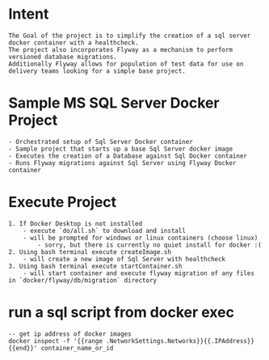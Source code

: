 # Intent
    The Goal of the project is to simplify the creation of a sql server docker container with a healthcheck.
    The project also incorporates Flyway as a mechanism to perform versioned database migrations.
    Additionally Flyway allows for population of test data for use on delivery teams looking for a simple base project.

# Sample MS SQL Server Docker Project
    - Orchestrated setup of Sql Server Docker container
    - Sample project that starts up a base Sql Server docker image
    - Executes the creation of a Database against Sql Docker container
    - Runs Flyway migrations against Sql Server using Flyway Docker container
    
# Execute Project
    1. If Docker Desktop is not installed 
        - execute `do/all.sh` to download and install
        - will be prompted for windows or linux containers (choose linux)
            - sorry, but there is currently no quiet install for docker :(
    2. Using bash terminal execute createImage.sh
        - will create a new image of Sql Server with healthcheck
    3. Using bash terminal execute startContainer.sh 
        - will start container and execute flyway migration of any files in `docker/flyway/db/migration` directory

# run a sql script from docker exec
    -- get ip address of docker images
    docker inspect -f '{{range .NetworkSettings.Networks}}{{.IPAddress}}{{end}}' container_name_or_id
    